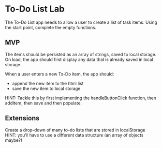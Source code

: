 # To-Do List Lab

The To-Do List app needs to allow a user to create a list of task items. Using the start point, complete the empty functions.

## MVP
The items should be persisted as an array of strings, saved to local storage. On load, the app should first display any data that is already saved in local storage.

When a user enters a new To-Do item, the app should:
- append the new item to the html list
- save the new item to local storage

HINT: Tackle this by first implementing the handleButtonClick function, then addItem, then save and then populate.

## Extensions
Create a drop-down of many to-do lists that are stored in localStorage
HINT: you'll have to use a different data structure (an array of objects maybe?)
